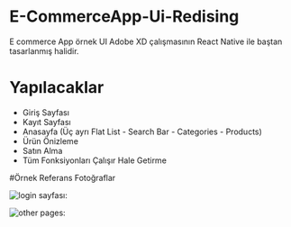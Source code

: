 # E-CommerceApp-Ui-Redising

E commerce App örnek UI Adobe XD çalışmasının React Native ile baştan tasarlanmış halidir.


# Yapılacaklar

* Giriş Sayfası
* Kayıt Sayfası
* Anasayfa (Üç ayrı Flat List - Search Bar - Categories - Products)
* Ürün Önizleme
* Satın Alma 
* Tüm Fonksiyonları Çalışır Hale Getirme

#Örnek Referans Fotoğraflar

![login sayfası:](https://i.pinimg.com/originals/5c/23/ff/5c23ff26df1298a398472395973f4e00.jpg)

![other pages:](https://i.pinimg.com/564x/40/f8/a4/40f8a414639a2bae84b555bc46d724c7.jpg)
